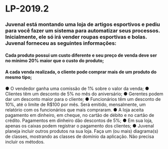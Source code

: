 # LP-2019.2

### Juvenal está montando uma loja de artigos esportivos e pediu para você fazer um sistema para automatizar seus processos. Inicialmente, ele só irá vender roupas esportivas e bolas. Juvenal forneceu as seguintes informações:
#### Cada produto possui um custo diferente e seu preço de venda deve ser no mínimo 20% maior que o custo do produto;
#### A cada venda realizada, o cliente pode comprar mais de um produto do mesmo tipo;
● O vendedor ganha uma comissão de 1% sobre o valor da venda;
● Clientes têm um desconto de 5% no mês do aniversário;
● Gerentes podem dar um desconto maior para o cliente;
● Funcionários têm um desconto de 10%, até o limite de R$100 por mês. Será emitido, mensalmente, um relatório com os funcionários que mais compraram.
● A loja aceita pagamento em dinheiro, em cheque, no cartão de débito e no cartão de crédito. Pagamentos em dinheiro dão descontos de 5%;
● Em sua loja, apenas os caixas podem registrar o pagamento dos clientes;
● Juvenal planeja incluir outros produtos na sua loja.
Faça um (ou mais) diagrama(s) de classes, mostrando as classes de domínio da aplicação. Não precisa incluir os métodos.
